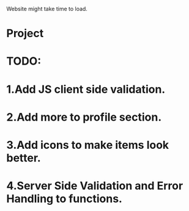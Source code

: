 Website might take time to load.
# Project
# TODO:
# 1.Add JS client side validation.
# 2.Add more to profile section.
# 3.Add icons to make items look better.
# 4.Server Side Validation and Error Handling to functions.
